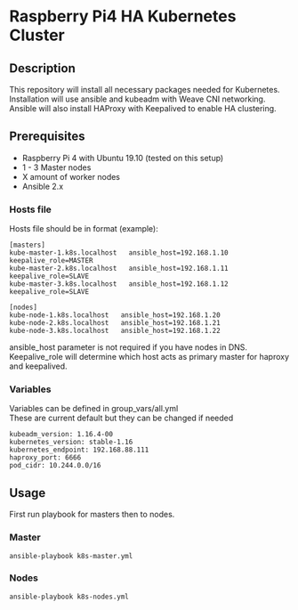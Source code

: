 # Raspberry Pi4 HA Kubernetes Cluster
## Description
This repository will install all necessary packages needed for Kubernetes.
Installation will use ansible and kubeadm with Weave CNI networking. \
Ansible will also install HAProxy with Keepalived to enable HA clustering.
## Prerequisites
- Raspberry Pi 4 with Ubuntu 19.10 (tested on this setup)
- 1 - 3 Master nodes
- X amount of worker nodes
- Ansible 2.x

### Hosts file
Hosts file should be in format (example):
```
[masters]
kube-master-1.k8s.localhost   ansible_host=192.168.1.10    keepalive_role=MASTER
kube-master-2.k8s.localhost   ansible_host=192.168.1.11    keepalive_role=SLAVE
kube-master-3.k8s.localhost   ansible_host=192.168.1.12    keepalive_role=SLAVE

[nodes]
kube-node-1.k8s.localhost   ansible_host=192.168.1.20
kube-node-2.k8s.localhost   ansible_host=192.168.1.21
kube-node-3.k8s.localhost   ansible_host=192.168.1.22
```

ansible_host parameter is not required if you have nodes in DNS.
\
Keepalive_role will determine which host acts as primary master for haproxy and keepalived.

### Variables
Variables can be defined in group_vars/all.yml\
These are current default but they can be changed if needed
```
kubeadm_version: 1.16.4-00
kubernetes_version: stable-1.16
kubernetes_endpoint: 192.168.88.111
haproxy_port: 6666
pod_cidr: 10.244.0.0/16
```

## Usage
First run playbook for masters then to nodes.
### Master
`ansible-playbook k8s-master.yml`
### Nodes
`ansible-playbook k8s-nodes.yml`
